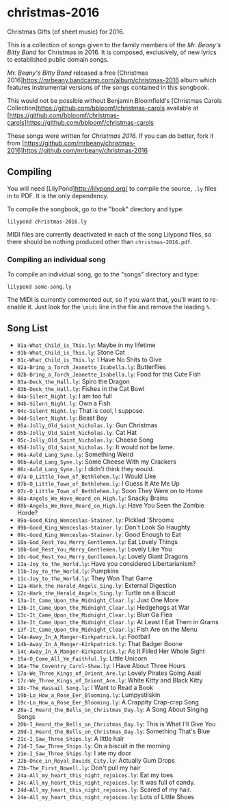 # christmas-2016

Christmas Gifts (of sheet music) for 2016.

This is a collection of songs given to the family members
of the *Mr. Beany's Bitty Band* for Christmas in 2016.
It is composed, exclusively, of new lyrics to established
public domain songs.

*Mr. Beany's Bitty Band* released a free
[Christmas 2016]<https://mrbeany.bandcamp.com/album/christmas-2016>
album which features instrumental versions of the songs
contained in this songbook.
            
This would not be possible without Benjamin Bloomfield's 
[Christmas Carols Collection]<https://github.com/bbloomf/christmas-carols>
available at
[https://github.com/bbloomf/christmas-carols]<https://github.com/bbloomf/christmas-carols>

These songs were written for *Christmas 2016.*
If you can do better, fork it from
[https://github.com/mrbeany/christmas-2016]<https://github.com/mrbeany/christmas-2016>

## Compiling

You will need 
[LilyPond]<http://lilypond.org/> to compile the source, `.ly`
files in to PDF. It is the only dependency.

To compile the songbook, go to the "book" directory and type:

    lilypond christmas-2016.ly

MIDI files are currently deactivated in each of the song Lilypond files, so there should
be nothing produced other than `christmas-2016.pdf`.

### Compiling an individual song

To compile an individual song, go to the "songs" directory and type:

    lilypond some-song.ly

The MIDI is currently commented out, so if you want that, you'll want to re-enable it.
Just look for the `\midi` line in the file and remove the leading `%`.

## Song List

* `01a-What_Child_is_This.ly`: Maybe in my lifetime
* `01b-What_Child_is_This.ly`: Stone Cat
* `01c-What_Child_is_This.ly`: I Have No Shits to Give
* `02a-Bring_a_Torch_Jeanette_Isabella.ly`: Butterflies
* `02b-Bring_a_Torch_Jeanette_Isabella.ly`: Food for this Cute Fish
* `03a-Deck_the_Hall.ly`: Spiro the Dragon
* `03b-Deck_the_Hall.ly`: Fishes in the Cat Bowl
* `04a-Silent_Night.ly`: I am too full
* `04b-Silent_Night.ly`: Own a Fish
* `04c-Silent_Night.ly`: That is cool, I suppose.
* `04d-Silent_Night.ly`: Beast Boy
* `05a-Jolly_Old_Saint_Nicholas.ly`: Gun Christmas
* `05b-Jolly_Old_Saint_Nicholas.ly`: Cat Hat
* `05c-Jolly_Old_Saint_Nicholas.ly`: Cheese Song
* `05d-Jolly_Old_Saint_Nicholas.ly`: It would not be lame.
* `06a-Auld_Lang_Syne.ly`: Something Weird
* `06b-Auld_Lang_Syne.ly`: Some Cheese With my Crackers
* `06c-Auld_Lang_Syne.ly`: I didn't think they would.
* `07a-O_Little_Town_of_Bethlehem.ly`: I Would Like
* `07b-O_Little_Town_of_Bethlehem.ly`: I Guess It Ate Me Up
* `07c-O_Little_Town_of_Bethlehem.ly`: Soon They Were on to Home
* `08a-Angels_We_Have_Heard_on_High.ly`: Snacky Brains
* `08b-Angels_We_Have_Heard_on_High.ly`: Have You Seen the Zombie Horde?
* `09a-Good_King_Wenceslas-Stainer.ly`: Pickled 'Shrooms
* `09b-Good_King_Wenceslas-Stainer.ly`: Don't Look So Haughty
* `09c-Good_King_Wenceslas-Stainer.ly`: Good Enough to Eat
* `10a-God_Rest_You_Merry_Gentlemen.ly`: Eat Lovely Things
* `10b-God_Rest_You_Merry_Gentlemen.ly`: Lovely Like You
* `10c-God_Rest_You_Merry_Gentlemen.ly`: Lovely Giant Dragons
* `11a-Joy_to_the_World.ly`: Have you considered Libertarianism?
* `11b-Joy_to_the_World.ly`: Pumpkins
* `11c-Joy_to_the_World.ly`: They Won That Game
* `12a-Hark_the_Herald_Angels_Sing.ly`: External Digestion
* `12c-Hark_the_Herald_Angels_Sing.ly`: Turtle on a Biscuit
* `13a-It_Came_Upon_the_Midnight_Clear.ly`: Just One More
* `13b-It_Came_Upon_the_Midnight_Clear.ly`: Hedgehogs at War
* `13c-It_Came_Upon_the_Midnight_Clear.ly`: Blun Ga Flea
* `13e-It_Came_Upon_the_Midnight_Clear.ly`: At Least I Eat Them in Grams
* `13f-It_Came_Upon_the_Midnight_Clear.ly`: Fish Are on the Menu
* `14a-Away_In_A_Manger-Kirkpatrick.ly`: Football
* `14b-Away_In_A_Manger-Kirkpatrick.ly`: That Badger Boone
* `14c-Away_In_A_Manger-Kirkpatrick.ly`: As It Filled Her Whole Sight
* `15a-O_Come_All_Ye_Faithful.ly`: Little Unicorn
* `16a-The_Coventry_Carol-Shaw.ly`: I Have About Three Hours
* `17a-We_Three_Kings_of_Orient_Are.ly`: Lovely Pirates Going Asail
* `17c-We_Three_Kings_of_Orient_Are.ly`: White Kitty and Black Kitty
* `18c-The_Wassail_Song.ly`: I Want to Read a Book
* `19b-Lo_How_a_Rose_Eer_Blooming.ly`: Lumpystilskin
* `19c-Lo_How_a_Rose_Eer_Blooming.ly`: A Crappity Crap-crap Song
* `20a-I_Heard_the_Bells_on_Christmas_Day.ly`: A Song About Singing Songs
* `20b-I_Heard_the_Bells_on_Christmas_Day.ly`: This is What I'll Give You
* `20d-I_Heard_the_Bells_on_Christmas_Day.ly`: Something That's Blue
* `21c-I_Saw_Three_Ships.ly`: A little hair
* `21d-I_Saw_Three_Ships.ly`: On a biscuit in the morning
* `21e-I_Saw_Three_Ships.ly`: I ate my door
* `22b-Once_in_Royal_Davids_City.ly`: Actually Gum Drops
* `23b-The_First_Nowell.ly`: Don't pull my hair
* `24a-All_my_heart_this_night_rejoices.ly`: Eat my toes
* `24c-All_my_heart_this_night_rejoices.ly`: It was full of candy.
* `24d-All_my_heart_this_night_rejoices.ly`: Scared of my hair.
* `24e-All_my_heart_this_night_rejoices.ly`: Lots of Little Shoes

